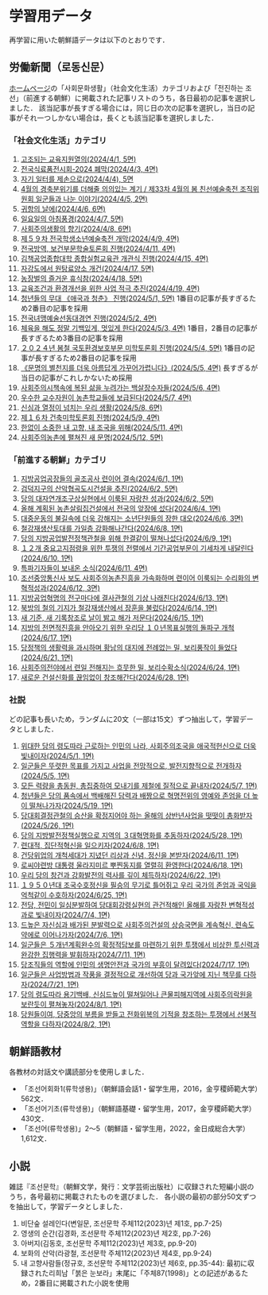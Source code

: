 # 学習用データ

再学習に用いた朝鮮語データは以下のとおりです．

## 労働新聞（로동신문）

[ホームページ](http://www.rodong.rep.kp/ko/)の「사회문화생활」（社会文化生活）カテゴリおよび「전진하는 조선」（前進する朝鮮）に掲載された記事リストのうち，各日最初の記事を選択しました．
該当記事が長すぎる場合には，同じ日の次の記事を選択し，当日の記事がそれ一つしかない場合は，長くとも該当記事を選択しました．

### 「社会文化生活」カテゴリ

  1. [고조되는 교육지원열의(2024/4/1, 5면)](http://www.rodong.rep.kp/ko/index.php?MTJAMjAyNC0wNC0wMS1OMDI1QDVAMUBAMEAxMw==)
  1. [전국식료품전시회-2024 폐막(2024/4/3, 4면)](http://www.rodong.rep.kp/ko/index.php?MTJAMjAyNC0wNC0wMy1OMDE0QDVAMUBAMEAxMA==)
  1. [자기 일터를 제손으로(2024/4/4), 5면](http://www.rodong.rep.kp/ko/index.php?MTJAMjAyNC0wNC0wNC1OMDI2QDVAMUBAMEA4==)
  1. [4월의 경축분위기를 더해줄 의의있는 계기 / 제33차 4월의 봄 친선예술축전 조직위원회 일군들과 나눈 이야기(2024/4/5, 2면)](http://www.rodong.rep.kp/ko/index.php?MTJAMjAyNC0wNC0wNS1OMDA1QDVAMUBAMEA1==)
  1. [귀항의 날에(2024/4/6, 6면)](http://www.rodong.rep.kp/ko/index.php?MTJAMjAyNC0wNC0wNi1OMDMyQDVAMUBAMEAz==)
  1. [일요일의 아침풍경(2024/4/7, 5면)](http://www.rodong.rep.kp/ko/index.php?MTJAMjAyNC0wNC0wNy1OMDIwQDVAMUBAMEAy==)
  1. [사회주의생활의 향기(2024/4/8, 6면)](http://www.rodong.rep.kp/ko/index.php?MTJAMjAyNC0wNC0wOC1OMDI5QDVAMUBAMEAx==)
  1. [제５９차 전국학생소년예술축전 개막(2024/4/9, 4면)](http://www.rodong.rep.kp/ko/index.php?MTJAMjAyNC0wNC0wOS1OMDE0QDVAMkBAMEAxOQ==)
  1. [전국방역, 보건부문학술토론회 진행(2024/4/11, 4면)](http://www.rodong.rep.kp/ko/index.php?MTJAMjAyNC0wNC0xMS1OMDE2QDVAMUBAMEAxMg==)
  1. [김책공업종합대학 종합실험교육관 개관식 진행(2024/4/15, 4면)](http://www.rodong.rep.kp/ko/index.php?MTJAMjAyNC0wNC0xNS1OMDE2QDVAMUBAMEA3==)
  1. [자강도에서 원탕료양소 개건(2024/4/17, 5면)](http://www.rodong.rep.kp/ko/index.php?MTJAMjAyNC0wNC0xNy1OMDA3QDVAM0BAMEAzNg==)
  1. [농장벌의 즐거운 휴식참(2024/4/18, 5면)](http://www.rodong.rep.kp/ko/index.php?MTJAMjAyNC0wNC0xOC1OMDI1QDVAM0BAMEAzMg==)
  1. [교육조건과 환경개선을 위한 사업 적극 추진(2024/4/19, 4면)](http://www.rodong.rep.kp/ko/index.php?MTJAMjAyNC0wNC0xOS1OMDE4QDVAMkBAMEAyNw==)
  1. [청년들의 무대 《애국과 청춘》 진행(2024/5/1, 5면)](http://www.rodong.rep.kp/ko/index.php?MTJAMjAyNC0wNS0wMS1OMDE4QDVAMkBAMEAyNg==) 1番目の記事が長すぎるため2番目の記事を採用
  1. [전국녀맹예술선동대경연 진행(2024/5/2, 4면)](http://www.rodong.rep.kp/ko/index.php?MTJAMjAyNC0wNS0wMi1OMDEwQDVAMkBAMEAxOQ==)
  1. [체육을 해도 정말 기백있게, 멋있게 한다(2024/5/3, 4면)](http://www.rodong.rep.kp/ko/index.php?MTJAMjAyNC0wNS0wMy1OMDE2QDVAMkBAMEAxNg==) 1番目，2番目の記事が長すぎるため3番目の記事を採用
  1. [２０２４년 봄철 국토환경보호부문 미학토론회 진행(2024/5/4, 5면)](http://www.rodong.rep.kp/ko/index.php?MTJAMjAyNC0wNS0wNC1OMDIxQDVAMUBAMEAxMA==) 1番目の記事が長すぎるため2番目の記事を採用
  1. [《문명의 별천지를 더욱 아름답게 가꾸어가렵니다》(2024/5/5, 4면)](http://www.rodong.rep.kp/ko/index.php?MTJAMjAyNC0wNS0wNS1OMDIxQDVAMUBAMEA4==) 長すぎるが当日の記事がこれしかないため採用
  1. [사회주의시책속에 복된 삶을 누려가는 백살장수자들(2024/5/6, 4면)](http://www.rodong.rep.kp/ko/index.php?MTJAMjAyNC0wNS0wNi1OMDE5QDVAMUBAMEA2==)
  1. [우수한 교수자원이 농촌학교들에 보급된다(2024/5/7, 4면)](http://www.rodong.rep.kp/ko/index.php?MTJAMjAyNC0wNS0wNy1OMDE5QDVAMUBAMEAx==)
  1. [신심과 열정이 넘치는 우리 생활(2024/5/8, 6면)](http://www.rodong.rep.kp/ko/index.php?MTJAMjAyNC0wNS0wOC1OMDMyQDVAM0BAMEAzMg==)
  1. [제１６차 건축미학토론회 진행(2024/5/9, 4면)](http://www.rodong.rep.kp/ko/index.php?MTJAMjAyNC0wNS0wOS1OMDI2QDVAMkBAMEAyOA==)
  1. [한없이 소중한 내 고향, 내 조국을 위해(2024/5/11, 4면)](http://www.rodong.rep.kp/ko/index.php?MTJAMjAyNC0wNS0xMS1OMDE2QDVAMkBAMEAyMw==)
  1. [사회주의농촌에 펼쳐진 새 문명(2024/5/12, 5면)](http://www.rodong.rep.kp/ko/index.php?MTJAMjAyNC0wNS0xMi1OMDI3QDVAMkBAMEAyMg==)

### 「前進する朝鮮」カテゴリ

  1. [지방공업공장들의 골조공사 련이어 결속(2024/6/1, 1면)](http://www.rodong.rep.kp/ko/index.php?MTJAMjAyNC0wNi0wMS1OMDAxQDRANEBAMEA0OA==)
  1. [검덕지구의 산악협곡도시건설을 추진(2024/6/2, 5면)](http://www.rodong.rep.kp/ko/index.php?MTJAMjAyNC0wNi0wMi1OMDA3QDRANEBAMEA0Ng==)
  1. [당의 대자연개조구상실현에서 이룩된 자랑찬 성과(2024/6/2, 5면)](http://www.rodong.rep.kp/ko/index.php?MTJAMjAyNC0wNi0wMy1OMDE3QDRAM0BAMEA0NQ==)
  1. [올해 계획된 농촌살림집건설에서 전국의 앞장에 섰다(2024/6/4, 1면)](http://www.rodong.rep.kp/ko/index.php?MTJAMjAyNC0wNi0wNC1OMDAyQDRAM0BAMEA0Mw==)
  1. [대중운동의 불길속에 더욱 강해지는 소년단원들의 장한 대오(2024/6/6, 3면)](http://www.rodong.rep.kp/ko/index.php?MTJAMjAyNC0wNi0wNi1OMDA5QDRAM0BAMEA0Mg==)
  1. [철강재생산토대를 가일층 강화해나간다(2024/6/8, 1면)](http://www.rodong.rep.kp/ko/index.php?MTJAMjAyNC0wNi0wOC1OMDAzQDRAM0BAMEA0MA==)
  1. [당의 지방공업발전정책관철을 위해 한결같이 떨쳐나섰다(2024/6/9, 1면)](http://www.rodong.rep.kp/ko/index.php?MTJAMjAyNC0wNi0wOS1OMDAyQDRAM0BAMEAzOA==)
  1. [１２개 중요고지점령을 위한 투쟁의 전렬에서 기간공업부문이 기세차게 내달린다(2024/6/10, 1면)](http://www.rodong.rep.kp/ko/index.php?MTJAMjAyNC0wNi0xMC1OMDAyQDRAM0BAMEAzNw==)
  1. [특파기자들이 보내온 소식(2024/6/11, 4면)](http://www.rodong.rep.kp/ko/index.php?MTJAMjAyNC0wNi0xMS1OMDE2QDRAM0BAMEAzNg==)
  1. [조선중앙통신사 보도 사회주의농촌진흥을 가속화하며 련이어 이룩되는 수리화의 변혁적성과(2024/6/12, 3면)](http://www.rodong.rep.kp/ko/index.php?MTJAMjAyNC0wNi0xMi1OMDEyQDRAM0BAMEAzNA==)
  1. [지방공업혁명의 전구마다에 결사관철의 기상 나래친다(2024/6/13, 1면)](http://www.rodong.rep.kp/ko/index.php?MTJAMjAyNC0wNi0xMy1OMDA1QDRAM0BAMEAzMw==)
  1. [북방의 철의 기지가 철강재생산에서 장훈을 불렀다(2024/6/14, 1면)](http://www.rodong.rep.kp/ko/index.php?MTJAMjAyNC0wNi0xNC1OMDAxQDRAM0BAMEAzMg==)
  1. [새 기준, 새 기록창조로 날이 밝고 해가 저문다(2024/6/15, 1면)](http://www.rodong.rep.kp/ko/index.php?MTJAMjAyNC0wNi0xNS1OMDAxQDRAM0BAMEAzMQ==)
  1. [지방의 전면적진흥을 안아오기 위한 우리당 １０년목표실행의 돌파구 개척(2024/6/17, 1면)](http://www.rodong.rep.kp/ko/index.php?MTJAMjAyNC0wNi0xNy1OMDAxQDRAMkBAMEAzMA==)
  1. [당정책의 생활력을 과시하며 황남의 대지에 전례없는 밀, 보리풍작이 들었다(2024/6/21, 1면)](http://www.rodong.rep.kp/ko/index.php?MTJAMjAyNC0wNi0yMS1OMDAxQDRAMkBAMEAyOQ==)
  1. [사회주의전야에서 련일 전해지는 흐뭇한 밀, 보리수확소식(2024/6/24, 1면)](http://www.rodong.rep.kp/ko/index.php?MTJAMjAyNC0wNi0yNC1OMDAzQDRAMkBAMEAyOA==)
  1. [새로운 건설신화를 끊임없이 창조해간다(2024/6/28, 1면)](http://www.rodong.rep.kp/ko/index.php?MTJAMjAyNC0wNi0yOC1OMDAyQDRAMkBAMEAyNg==)

### 社説

どの記事も長いため，ランダムに20文（一部は15文）ずつ抽出して，学習データとしました．

1. [위대한 당의 령도따라 근로하는 인민의 나라, 사회주의조국을 애국적헌신으로 더욱 빛내이자(2024/5/1, 1면)](http://www.rodong.rep.kp/ko/index.php?MTJAMjAyNC0wNS0wMS1OMDAxQDExQDFA7IKs7ISkQDBAMjM==)
  1. [일군들은 뚜렷한 목표를 가지고 사업을 전망적으로, 발전지향적으로 전개하자(2024/5/5, 1면)](http://www.rodong.rep.kp/ko/index.php?MTJAMjAyNC0wNS0wNS1OMDAxQDExQDFA7IKs7ISkQDBAMjI==)
  1. [모든 력량을 총동원, 총집중하여 모내기를 제철에 질적으로 끝내자(2024/5/7, 1면)](http://www.rodong.rep.kp/ko/index.php?MTJAMjAyNC0wNS0wNy1OMDAyQDExQDFA7IKs7ISkQDBAMjE==)
  1. [청년들은 당의 품속에서 백배해진 담력과 배짱으로 혁명전위의 영예와 존엄을 더 높이 떨쳐나가자(2024/5/19, 1면)](http://www.rodong.rep.kp/ko/index.php?MTJAMjAyNC0wNS0xOS1OMDAxQDExQDFA7IKs7ISkQDBAMjA==)
  1. [당대회결정관철의 승산을 확정지어야 하는 올해의 상반년사업을 떳떳이 총화받자(2024/5/26, 1면)](http://www.rodong.rep.kp/ko/index.php?MTJAMjAyNC0wNS0yNi1OMDAxQDExQDFA7IKs7ISkQDBAMTk==)
  1. [당의 지방발전정책실행으로 지역의 ３대혁명화를 추동하자(2024/5/28, 1면)](http://www.rodong.rep.kp/ko/index.php?MTJAMjAyNC0wNS0yOC1OMDAxQDExQDFA7IKs7ISkQDBAMTg==)
  1. [련대적, 집단적혁신을 일으키자(2024/6/8, 1면)](http://www.rodong.rep.kp/ko/index.php?MTJAMjAyNC0wNi0wOC1OMDAxQDExQDBA7IKs7ISkQDBAMTU==)
  1. [건당위업의 개척세대가 지녔던 리상과 신념, 정신을 본받자(2024/6/11, 1면)](http://www.rodong.rep.kp/ko/index.php?MTJAMjAyNC0wNi0xMS1OMDAxQDExQDBA7IKs7ISkQDBAMTQ==)
  1. [로씨야련방 대통령 울라지미르 뿌찐동지를 열렬히 환영한다(2024/6/18, 1면)](http://www.rodong.rep.kp/ko/index.php?MTJAMjAyNC0wNi0xOC1OMDAxQDExQDBA7IKs7ISkQDBAMTM==)
  1. [우리 당의 창건과 강화발전의 력사를 깊이 체득하자(2024/6/22, 1면)](http://www.rodong.rep.kp/ko/index.php?MTJAMjAyNC0wNi0yMi1OMDAxQDExQDBA7IKs7ISkQDBAMTI==)
  1. [１９５０년대 조국수호정신을 필승의 무기로 틀어쥐고 우리 국가의 존엄과 국익을 억척같이 수호하자(2024/6/25, 1면)](http://www.rodong.rep.kp/ko/index.php?MTJAMjAyNC0wNi0yNS1OMDA0QDExQDBA7IKs7ISkQDBAMTE==)
  1. [전당, 전민이 일심분발하여 당대회강령실현의 관건적해인 올해를 자랑찬 변혁적성과로 빛내이자(2024/7/4, 1면)](http://www.rodong.rep.kp/ko/index.php?MTJAMjAyNC0wNy0wNC1OMDAxQDExQDBA7IKs7ISkQDBAMTA==)
  1. [드높은 자신심과 배가된 분발력으로 사회주의건설의 상승국면을 계속혁신, 련속도약에로 이어나가자(2024/7/6, 1면)](http://www.rodong.rep.kp/ko/index.php?MTJAMjAyNC0wNy0wNi1OMDAxQDExQDBA7IKs7ISkQDBAOQ==)
  1. [일군들은 ５개년계획완수의 확정적담보를 마련하기 위한 투쟁에서 비상한 투신력과 완강한 집행력을 발휘하자(2024/7/11, 1면)](http://www.rodong.rep.kp/ko/index.php?MTJAMjAyNC0wNy0xMS1OMDAxQDExQDBA7IKs7ISkQDBAOA==)
  1. [당조직들의 역할에 인민의 생명안전과 국가의 부흥이 달려있다(2024/7/17, 1면)](http://www.rodong.rep.kp/ko/index.php?MTJAMjAyNC0wNy0xNy1OMDAxQDExQDBA7IKs7ISkQDBANg==)
  1. [일군들은 사업방법과 작풍을 결정적으로 개선하여 당과 국가앞에 지닌 책무를 다하자(2024/7/21, 1면)](http://www.rodong.rep.kp/ko/index.php?MTJAMjAyNC0wNy0yMS1OMDAxQDExQDBA7IKs7ISkQDBANQ==)
  1. [당의 령도따라 용기백배, 신심드높이 떨쳐일어나 큰물피해지역에 사회주의락원을 보란듯이 펼쳐놓자(2024/8/1, 1면)](http://www.rodong.rep.kp/ko/index.php?MTJAMjAyNC0wOC0wMS1OMDAxQDExQDBA7IKs7ISkQDBAMw==)
  1. [당원들이여, 당중앙의 부름을 받들고 전화위복의 기적을 창조하는 투쟁에서 선봉적역할을 다하자(2024/8/2, 1면)](http://www.rodong.rep.kp/ko/index.php?MTJAMjAyNC0wOC0wMi1OMDAxQDExQDBA7IKs7ISkQDBAMg==)

## 朝鮮語教材

各教材の対話文や講読部分を使用しました．

  - 「조선어회화1(류학생용)」（朝鮮語会話1・留学生用，2016，金亨稷師範大学）562文．
  - 「조선어기초(류학생용)」（朝鮮語基礎・留学生用，2017，金亨稷師範大学）430文．
  - 「조선어(류학생용)」2～5（朝鮮語・留学生用，2022，金日成総合大学）1,612文．

## 小説

雑誌『조선문학』（朝鮮文学，発行：文学芸術出版社）に収録された短編小説のうち，各号最初に掲載されたものを選びました．
各小説の最初の部分50文ずつを抽出して，学習データとしました．

  1. 비단숲 설레인다(변일문, 조선문학 주체112(2023)년 제1호, pp.7-25)
  1. 영생의 순간(김경화, 조선문학 주체112(2023)년 제2호, pp.7-26)
  1. 아버지(김동호, 조선문학 주체112(2023)년 제3호, pp.9-20)
  1. 보화의 산악(라광철, 조선문학 주체112(2023)년 제4호, pp.9-24)
  1. 내 고향사람들(정규호, 조선문학 주체112(2023)년 제6호, pp.35-44): 最初に収録された리희남「붉은 눈보라」末尾に「주체87(1998)」との記述があるため，2番目に掲載された小説を使用
